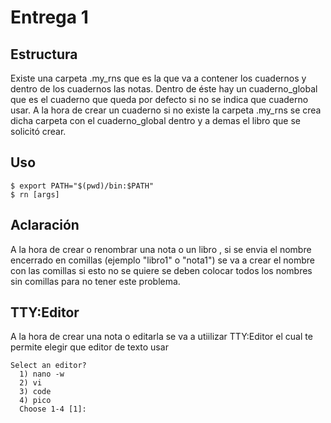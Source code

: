 # Entrega 1

## Estructura
Existe una carpeta .my_rns que es la que va a contener los cuadernos y dentro de los cuadernos las notas. Dentro de éste hay un cuaderno_global que es el cuaderno que queda por defecto si no se indica que cuaderno usar.
A la hora de crear un cuaderno si no existe la carpeta .my_rns se crea dicha carpeta con el cuaderno_global dentro y a demas el libro que se solicitó crear.

## Uso 
```
$ export PATH="$(pwd)/bin:$PATH"
$ rn [args]

```

## Aclaración
A la hora de crear o renombrar una nota o un libro , si se envia el nombre encerrado en comillas (ejemplo "libro1" o "nota1") se va a crear el nombre con las comillas si esto no se quiere se deben colocar todos los nombres sin comillas para no tener este problema.

## TTY:Editor
A la hora de crear una nota o editarla se va a utiilizar TTY:Editor el cual te permite elegir que editor de texto usar 

```
Select an editor? 
  1) nano -w
  2) vi
  3) code
  4) pico
  Choose 1-4 [1]: 

```
